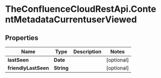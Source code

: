 # TheConfluenceCloudRestApi.ContentMetadataCurrentuserViewed

## Properties
Name | Type | Description | Notes
------------ | ------------- | ------------- | -------------
**lastSeen** | **Date** |  | [optional] 
**friendlyLastSeen** | **String** |  | [optional] 
